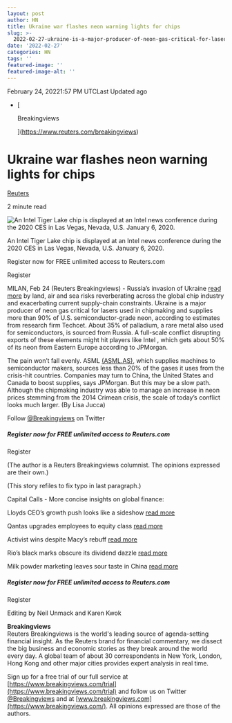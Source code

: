 ```yaml
---
layout: post
author: HN
title: Ukraine war flashes neon warning lights for chips
slug: >-
  2022-02-27-ukraine-is-a-major-producer-of-neon-gas-critical-for-lasers-used-in-chipmaking
date: '2022-02-27'
categories: HN
tags: ''
featured-image: ''
featured-image-alt: ''
---
```

February 24, 20221:57 PM UTCLast Updated ago

*   [
    
    Breakingviews
    
    ](https://www.reuters.com/breakingviews)

Ukraine war flashes neon warning lights for chips
=================================================

[Reuters](https://www.reuters.com/authors/reuters/)

2 minute read

![An Intel Tiger Lake chip is displayed at an Intel news conference during the 2020 CES in Las Vegas, Nevada, U.S. January 6, 2020. ](https://cloudfront-us-east-2.images.arcpublishing.com/reuters/LLAJGMYV3VLPXDME4EVD2YJ2JE.jpg)

An Intel Tiger Lake chip is displayed at an Intel news conference during the 2020 CES in Las Vegas, Nevada, U.S. January 6, 2020.

Register now for FREE unlimited access to Reuters.com

Register

MILAN, Feb 24 (Reuters Breakingviews) - Russia’s invasion of Ukraine [read more](https://www.reuters.com/world/europe/putin-orders-military-operations-ukraine-demands-kyiv-forces-surrender-2022-02-24/) by land, air and sea risks reverberating across the global chip industry and exacerbating current supply-chain constraints. Ukraine is a major producer of neon gas critical for lasers used in chipmaking and supplies more than 90% of U.S. semiconductor-grade neon, according to estimates from research firm Techcet. About 35% of palladium, a rare metal also used for semiconductors, is sourced from Russia. A full-scale conflict disrupting exports of these elements might hit players like Intel , which gets about 50% of its neon from Eastern Europe according to JPMorgan.

The pain won’t fall evenly. ASML [(ASML.AS)](https://www.reuters.com/companies/ASML.AS), which supplies machines to semiconductor makers, sources less than 20% of the gases it uses from the crisis-hit countries. Companies may turn to China, the United States and Canada to boost supplies, says JPMorgan. But this may be a slow path. Although the chipmaking industry was able to manage an increase in neon prices stemming from the 2014 Crimean crisis, the scale of today’s conflict looks much larger. (By Lisa Jucca)

Follow [@Breakingviews](https://twitter.com/Breakingviews) on Twitter

##### Register now for FREE unlimited access to Reuters.com

Register

(The author is a Reuters Breakingviews columnist. The opinions expressed are their own.)

(This story refiles to fix typo in last paragraph.)

Capital Calls - More concise insights on global finance:

Lloyds CEO’s growth push looks like a sideshow [read more](https://www.reuters.com/breakingviews/lloyds-ceos-growth-push-looks-like-sideshow-2022-02-24/)

Qantas upgrades employees to equity class [read more](https://www.reuters.com/breakingviews/qantas-upgrades-employees-equity-class-2022-02-24/)

Activist wins despite Macy’s rebuff [read more](https://www.reuters.com/breakingviews/activist-wins-despite-macys-rebuff-2022-02-23/)

Rio’s black marks obscure its dividend dazzle [read more](https://www.reuters.com/breakingviews/rios-black-marks-obscure-its-dividend-dazzle-2022-02-23/)

Milk powder marketing leaves sour taste in China [read more](https://www.reuters.com/breakingviews/milk-powder-marketing-leaves-sour-taste-china-2022-02-23/)

##### Register now for FREE unlimited access to Reuters.com

Register

Editing by Neil Unmack and Karen Kwok

**Breakingviews**  
Reuters Breakingviews is the world's leading source of agenda-setting financial insight. As the Reuters brand for financial commentary, we dissect the big business and economic stories as they break around the world every day. A global team of about 30 correspondents in New York, London, Hong Kong and other major cities provides expert analysis in real time.  
  
Sign up for a free trial of our full service at [https://www.breakingviews.com/trial](https://www.breakingviews.com/trial) and follow us on Twitter [@Breakingviews](https://twitter.com/Breakingviews) and at [www.breakingviews.com](https://www.breakingviews.com/). All opinions expressed are those of the authors.
